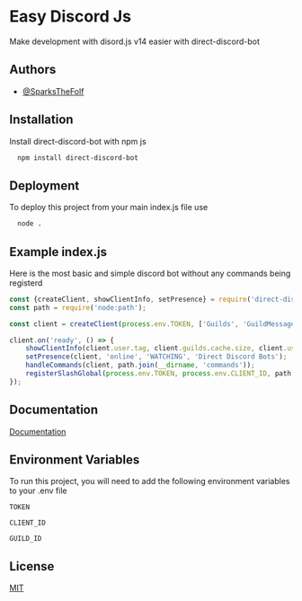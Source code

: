 
# Easy Discord Js

Make development with disord.js v14 easier with direct-discord-bot


## Authors

- [@SparksTheFolf](https://www.github.com/SparksTheFolf)


## Installation

Install direct-discord-bot with npm js

```bash
  npm install direct-discord-bot
```
    
## Deployment

To deploy this project from your main index.js file use

```bash
  node .
```


## Example index.js

Here is the most basic and simple discord bot without any commands being registerd

```javascript
const {createClient, showClientInfo, setPresence} = require('direct-discord-bot')
const path = require('node:path');

const client = createClient(process.env.TOKEN, ['Guilds', 'GuildMessages']);

client.on('ready', () => {
    showClientInfo(client.user.tag, client.guilds.cache.size, client.users.cache.size);
    setPresence(client, 'online', 'WATCHING', 'Direct Discord Bots');
    handleCommands(client, path.join(__dirname, 'commands'));
    registerSlashGlobal(process.env.TOKEN, process.env.CLIENT_ID, path.join(__dirname, 'commands'));
});
```


## Documentation

[Documentation](https://wuffs.net/discordbot)


## Environment Variables

To run this project, you will need to add the following environment variables to your .env file

`TOKEN`

`CLIENT_ID`

`GUILD_ID`


## License

[MIT](https://choosealicense.com/licenses/mit/)
